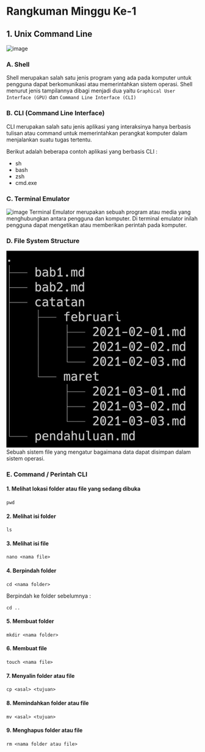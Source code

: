 # **Rangkuman Minggu Ke-1**

## 1. Unix Command Line
![image](https://skilvul-prod-01.s3.ap-southeast-1.amazonaws.com/course/unix-command-line-dasar-1631260071148.jpeg)

### A. Shell
Shell merupakan salah satu jenis program yang ada pada komputer untuk pengguna dapat berkomunikasi atau memerintahkan sistem operasi. Shell menurut jenis tampilannya dibagi menjadi dua yaitu `Graphical User Interface (GPU)` dan `Command Line Interface (CLI)`

### B. CLI (Command Line Interface)
CLI merupakan salah satu jenis aplikasi yang interaksinya hanya berbasis tulisan atau command untuk memerintahkan perangkat komputer dalam menjalankan suatu tugas tertentu.

Berikut adalah beberapa contoh aplikasi yang berbasis CLI :
- sh
- bash
- zsh
- cmd.exe

### C. Terminal Emulator
![image](https://cdn.discordapp.com/attachments/773086561696612372/1024603958293037136/unknown.png)
Terminal Emulator merupakan sebuah program atau media yang menghubungkan antara pengguna dan komputer. Di terminal emulator inilah pengguna dapat mengetikan atau memberikan perintah pada komputer.

### D. File System Structure
![image](https://raw.githubusercontent.com/Jirjatss/week-1/main/gambar/tree.JPG)
Sebuah sistem file yang mengatur bagaimana data dapat disimpan dalam sistem operasi.

### E. Command / Perintah CLI
#### 1. Melihat lokasi folder atau file yang sedang dibuka
```
pwd
```
#### 2. Melihat isi folder
```
ls
```
#### 3. Melihat isi file
```
nano <nama file>
```
#### 4. Berpindah folder
```
cd <nama folder>
```
Berpindah ke folder sebelumnya :
```
cd ..
```
#### 5. Membuat folder
```
mkdir <nama folder>
```
#### 6. Membuat file
```
touch <nama file>
```
#### 7. Menyalin folder atau file
```
cp <asal> <tujuan>
```
#### 8. Memindahkan folder atau file
```
mv <asal> <tujuan>
```
#### 9. Menghapus folder atau file
```
rm <nama folder atau file>
```
